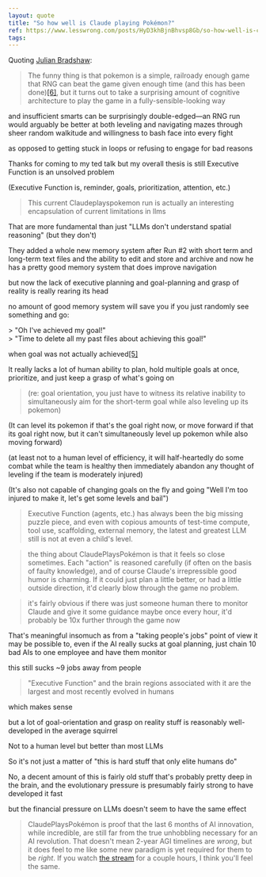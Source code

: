 ```yaml
---
layout: quote
title: "So how well is Claude playing Pokémon?"
ref: https://www.lesswrong.com/posts/HyD3khBjnBhvsp8Gb/so-how-well-is-claude-playing-pokemon
tags:
---
```


Quoting [Julian Bradshaw](https://www.lesswrong.com/posts/HyD3khBjnBhvsp8Gb/so-how-well-is-claude-playing-pokemon):

> The funny thing is that pokemon is a simple, railroady enough game that RNG can beat the game given enough time (and this has been done)[[6]](https://www.lesswrong.com/posts/HyD3khBjnBhvsp8Gb/so-how-well-is-claude-playing-pokemon#fnn7pl47fim8), but it turns out to take a surprising amount of cognitive architecture to play the game in a fully-sensible-looking way  
  
and insufficient smarts can be surprisingly double-edged—an RNG run would arguably be better at both leveling and navigating mazes through sheer random walkitude and willingness to bash face into every fight  
  
as opposed to getting stuck in loops or refusing to engage for bad reasons  
  
Thanks for coming to my ted talk but my overall thesis is still Executive Function is an unsolved problem  
  
(Executive Function is, reminder, goals, prioritization, attention, etc.)

> This current Claudeplayspokemon run is actually an interesting encapsulation of current limitations in llms  
  
That are more fundamental than just &#34;LLMs don&#39;t understand spatial reasoning&#34; (but they don&#39;t)  
  
They added a whole new memory system after Run #2 with short term and long-term text files and the ability to edit and store and archive and now he has a pretty good memory system that does improve navigation  
  
but now the lack of executive planning and goal-planning and grasp of reality is really rearing its head  
  
no amount of good memory system will save you if you just randomly see something and go:  
  
&gt; &#34;Oh I&#39;ve achieved my goal!&#34;  
&gt; &#34;Time to delete all my past files about achieving this goal!&#34;  
  
when goal was not actually achieved[[5]](https://www.lesswrong.com/posts/HyD3khBjnBhvsp8Gb/so-how-well-is-claude-playing-pokemon#fn1efat5c1td1h)  
  
It really lacks a lot of human ability to plan, hold multiple goals at once, prioritize, and just keep a grasp of what&#39;s going on

> (re: goal orientation, you just have to witness its relative inability to simultaneously aim for the short-term goal while also leveling up its pokemon)  
  
(It can level its pokemon if that&#39;s the goal right now, or move forward if that its goal right now, but it can&#39;t simultaneously level up pokemon while also moving forward)  
  
(at least not to a human level of efficiency, it will half-heartedly do some combat while the team is healthy then immediately abandon any thought of leveling if the team is moderately injured)  
  
(It&#39;s also not capable of changing goals on the fly and going &#34;Well I&#39;m too injured to make it, let&#39;s get some levels and bail&#34;)

> Executive Function (agents, etc.) has always been the big missing puzzle piece, and even with copious amounts of test-time compute, tool use, scaffolding, external memory, the latest and greatest LLM still is not at even a child&#39;s level.

> the thing about ClaudePlaysPokémon is that it feels so close sometimes. Each &#34;action&#34; is reasoned carefully (if often on the basis of faulty knowledge), and of course Claude&#39;s irrepressible good humor is charming. If it could just plan a little better, or had a little outside direction, it&#39;d clearly blow through the game no problem.

> it&#39;s fairly obvious if there was just someone human there to monitor Claude and give it some guidance maybe once every hour, it&#39;d probably be 10x further through the game now  
  
That&#39;s meaningful insomuch as from a &#34;taking people&#39;s jobs&#34; point of view it may be possible to, even if the AI really sucks at goal planning, just chain 10 bad AIs to one employee and have them monitor

this still sucks ~9 jobs away from people

> &#34;Executive Function&#34; and the brain regions associated with it are the largest and most recently evolved in humans  
  
which makes sense  
  
but a lot of goal-orientation and grasp on reality stuff is reasonably well-developed in the average squirrel  
  
Not to a human level but better than most LLMs  
  
So it&#39;s not just a matter of &#34;this is hard stuff that only elite humans do&#34;  
  
No, a decent amount of this is fairly old stuff that&#39;s probably pretty deep in the brain, and the evolutionary pressure is presumably fairly strong to have developed it fast  
  
but the financial pressure on LLMs doesn&#39;t seem to have the same effect

> ClaudePlaysPokémon is proof that the last 6 months of AI innovation, while incredible, are still far from the true unhobbling necessary for an AI revolution. That doesn&#39;t mean 2-year AGI timelines are *wrong*, but it does feel to me like some new paradigm is yet required for them to be *right*. If you watch [the stream](https://www.twitch.tv/claudeplayspokemon) for a couple hours, I think you&#39;ll feel the same.
